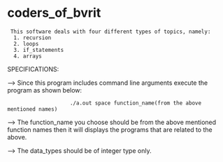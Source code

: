# coders_of_bvrit

     This software deals with four different types of topics, namely:
      1. recursion
      2. loops
      3. if_statements
      4. arrays
   
   SPECIFICATIONS:

  -->  Since this program includes command line arguments execute the program as shown below:

                        ./a.out space function_name(from the above mentioned names)

  -->  The function_name you choose should be from the above mentioned function names then it will
        displays the programs that are related to the above.
  
  -->  The data_types should be of integer type only.
